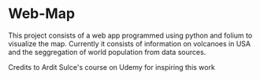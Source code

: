 # Web-Map
This project consists of a web app programmed using python and folium to visualize the map. Currently it consists of information on volcanoes in USA and the seggregation of world population from data sources.

Credits to Ardit Sulce's course on Udemy for inspiring this work
